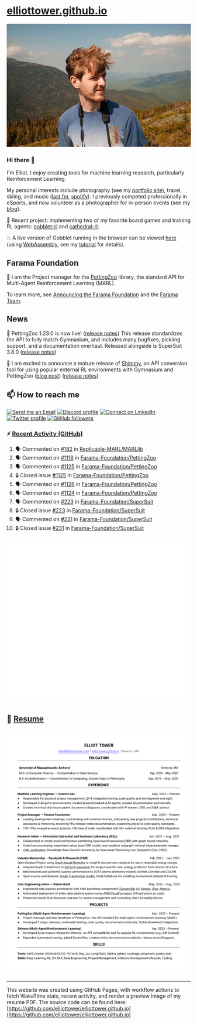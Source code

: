 # [elliottower.github.io](https://github.com/elliottower/elliottower.github.io)

[![A wild Elliot on Mt Washington](https://raw.githubusercontent.com/elliottower/elliottower.github.io/main/src/jpg/DSCF7539-600px.jpg?raw=true)](https://raw.githubusercontent.com/elliottower/elliottower.github.io/main/src/jpg/DSCF7539.jpg?raw=true)

### Hi there 👋

I'm Elliot. I enjoy creating tools for machine learning research, particularly Reinforcement Learning.

My personal interests include photography (see my [portfolio site](https://www.elliottower.com/)), travel, skiing, and music ([last.fm](https://www.last.fm/user/ajsdlfkwer), [spotify](https://open.spotify.com/user/12132818380)). I previously competed professionally in eSports, and now volunteer as a photographer for in-person events (see my [blog](https://www.elliottower.com/stories/?category=events)).

🤖 Recent project: implementing two of my favorite board games and training RL agents: [gobblet-rl](https://github.com/elliottower/gobblet-rl) and [cathedral-rl](https://github.com/elliottower/cathedral-rl). 

💥 A live version of Gobblet running in the browser can be viewed [here](https://elliottower.github.io/gobblet-rl/) (using [WebAssembly](https://webassembly.org/), see my [tutorial](https://github.com/elliottower/gobblet-rl/blob/main/tutorials/WebAssembly/web_assembly.md) for details).

## Farama Foundation

🚀 I am the Project manager for the [PettingZoo](https://github.com/Farama-Foundation/PettingZoo) library, the standard API for Multi-Agent Reinforcement Learning (MARL). 

To learn more, see [Announcing the Farama Foundation](https://farama.org/Announcing-The-Farama-Foundation) and the [Farama Team](https://farama.org/team).

## News

🎉 PettingZoo 1.23.0 is now live! ([release notes](https://github.com/Farama-Foundation/PettingZoo/releases/tag/1.23.0)) This release standardizes the API to fully match Gymnasium, and includes many bugfixes, pickling support, and a documentation overhaul. Released alongside is SuperSuit 3.8.0 ([release notes](https://github.com/Farama-Foundation/SuperSuit/releases/tag/3.8.0)) 

<!-- ![GitHub Release Date](https://img.shields.io/github/release-date/Farama-Foundation/PettingZoo) -->

🎉 I am excited to announce a mature release of [Shimmy](https://github.com/Farama-Foundation/Shimmy), an API conversion tool for using popular external RL environments with Gymnasium and PettingZoo ([blog post](https://farama.org/Announcing-Shimmy)) ([release notes](https://github.com/Farama-Foundation/Shimmy/releases/tag/v1.0.0)) 

## 📫 How to reach me

 [![Send me an Email](https://img.shields.io/badge/email-elliot%40elliottower.com-blue)](mailto:elliot@elliottower.com)
 [![Discord profile](https://img.shields.io/badge/Discord-7289DA?style=flat&logo=discord&logoColor=white)](https://discord.com/users/83091537923145728)
 [![Connect on LinkedIn](https://img.shields.io/badge/--linkedin?label=LinkedIn&logo=LinkedIn&style=social)](https://www.linkedin.com/in/elliot-tower)
 [![Twitter profile](https://img.shields.io/twitter/follow/elliottower?style=social)](https://twitter.com/ElliotTower/)
 [![GitHub followers](https://img.shields.io/github/followers/elliottower?style=social)](https://github.com/elliottower/)

### ⚡ [Recent Activity (GitHub)](https://github.com/elliottower)

<!--START_SECTION:activity-->
1. 🗣 Commented on [#182](https://github.com/Replicable-MARL/MARLlib/issues/182#issuecomment-1802429129) in [Replicable-MARL/MARLlib](https://github.com/Replicable-MARL/MARLlib)
2. 🗣 Commented on [#1118](https://github.com/Farama-Foundation/PettingZoo/pull/1118#issuecomment-1800304471) in [Farama-Foundation/PettingZoo](https://github.com/Farama-Foundation/PettingZoo)
3. 🗣 Commented on [#1125](https://github.com/Farama-Foundation/PettingZoo/issues/1125#issuecomment-1800297072) in [Farama-Foundation/PettingZoo](https://github.com/Farama-Foundation/PettingZoo)
4. 🔒 Closed issue [#1125](https://github.com/Farama-Foundation/PettingZoo/issues/1125) in [Farama-Foundation/PettingZoo](https://github.com/Farama-Foundation/PettingZoo)
5. 🗣 Commented on [#1126](https://github.com/Farama-Foundation/PettingZoo/issues/1126#issuecomment-1800294497) in [Farama-Foundation/PettingZoo](https://github.com/Farama-Foundation/PettingZoo)
6. 🗣 Commented on [#1124](https://github.com/Farama-Foundation/PettingZoo/pull/1124#issuecomment-1800292982) in [Farama-Foundation/PettingZoo](https://github.com/Farama-Foundation/PettingZoo)
7. 🗣 Commented on [#223](https://github.com/Farama-Foundation/SuperSuit/issues/223#issuecomment-1800285159) in [Farama-Foundation/SuperSuit](https://github.com/Farama-Foundation/SuperSuit)
8. 🔒 Closed issue [#223](https://github.com/Farama-Foundation/SuperSuit/issues/223) in [Farama-Foundation/SuperSuit](https://github.com/Farama-Foundation/SuperSuit)
9. 🗣 Commented on [#231](https://github.com/Farama-Foundation/SuperSuit/issues/231#issuecomment-1800284311) in [Farama-Foundation/SuperSuit](https://github.com/Farama-Foundation/SuperSuit)
10. 🔒 Closed issue [#231](https://github.com/Farama-Foundation/SuperSuit/issues/231) in [Farama-Foundation/SuperSuit](https://github.com/Farama-Foundation/SuperSuit)
<!--END_SECTION:activity-->


<picture>
  <a href="https://metrics.lecoq.io/insights?user=elliottower">
   <img src="/github-metrics.svg" alt="Metrics">
  </a>
</picture>

## 📄 [Resume](https://elliottower.github.io/src/pdf/resume.pdf)

<!-- PDF-TO-MARKDOWN:START -->
![Page 1](src/png/page1.png "Page 1")
---
<!-- PDF-TO-MARKDOWN:END -->

----

This website was created using GitHub Pages, with workflow actions to fetch WakaTime stats, recent activity, and render a preview image of my resume PDF. The source code can be found here: [https://github.com/elliottower/elliottower.github.io](https://github.com/elliottower/elliottower.github.io)

